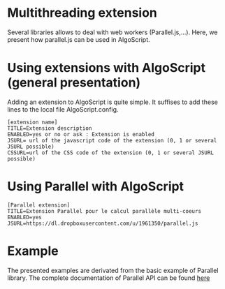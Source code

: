 Multithreading extension
=======================
Several libraries allows to deal with web workers (Parallel.js,...). Here, we present how parallel.js can be used in AlgoScript.

# Using extensions with AlgoScript (general presentation)
Adding an extension to AlgoScript is quite simple. It suffises to add these lines to the local file AlgoScript.config. 

	[extension name]
	TITLE=Extension description
	ENABLED=yes or no or ask : Extension is enabled
	JSURL= url of the javascript code of the extension (0, 1 or several JSURL possible)
	CSSURL=url of the CSS code of the extension (0, 1 or several JSURL possible)

# Using Parallel with AlgoScript

	[Parallel extension]
	TITLE=Extension Parallel pour le calcul parallèle multi-coeurs
	ENABLED=yes
	JSURL=https://dl.dropboxusercontent.com/u/1961350/parallel.js  

# Example

The presented examples are derivated from the basic example of Parallel library.
The complete documentation of Parallel API can be found [here](http://adambom.github.io/parallel.js "parallel.js") 
